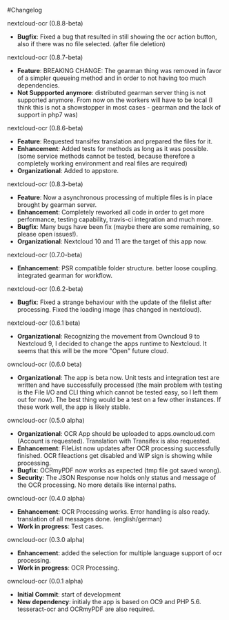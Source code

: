 #Changelog

nextcloud-ocr (0.8.8-beta)
* **Bugfix**: Fixed a bug that resulted in still showing the ocr action button, also if there was no file selected. (after file deletion)

nextcloud-ocr (0.8.7-beta)
* **Feature**: BREAKING CHANGE: The gearman thing was removed in favor of a simpler queueing method and in order to not having too much dependencies.
* **Not Suppported anymore**: distributed gearman server thing is not supported anymore. From now on the workers will have to be local (I think this is not a showstopper in most cases - gearman and the lack of support in php7 was)

nextcloud-ocr (0.8.6-beta)
* **Feature**: Requested transifex translation and prepared the files for it.
* **Enhancement**: Added tests for methods as long as it was possible. (some service methods cannot be tested, because therefore a completely working environment and real files are required)
* **Organizational**: Added to appstore.

nextcloud-ocr (0.8.3-beta)
* **Feature**: Now a asynchronous processing of multiple files is in place brought by gearman server.
* **Enhancement**: Completely reworked all code in order to get more performance, testing capability, travis-ci integration and much more.
* **Bugfix**: Many bugs have been fix (maybe there are some remaining, so please open issues!).
* **Organizational**: Nextcloud 10 and 11 are the target of this app now.

nextcloud-ocr (0.7.0-beta)
* **Enhancement**: PSR compatible folder structure. better loose coupling. integrated gearman for workflow.

nextcloud-ocr (0.6.2-beta)
* **Bugfix**: Fixed a strange behaviour with the update of the filelist after processing. Fixed the loading image (has changed in nextcloud).

nextcloud-ocr (0.6.1 beta)
* **Organizational**: Recognizing the movement from Owncloud 9 to Nextcloud 9, I decided to change the apps runtime to Nextcloud. It seems that this will be the more "Open" future cloud.

owncloud-ocr (0.6.0 beta)
* **Organizational**: The app is beta now. Unit tests and integration test are written and have successfully processed (the main problem with testing is the File I/O and CLI thing which cannot be tested easy, so I left them out for now). The best thing would be a test on a few other instances. If these work well, the app is likely stable.

owncloud-ocr (0.5.0 alpha)
* **Organizational**: OCR App should be uploaded to apps.owncloud.com (Account is requested). Translation with Transifex is also requested.
* **Enhancement**: FileList now updates after OCR processing successfully finished. OCR fileactions get disabled and WIP sign is showing while processing.
* **Bugfix**: OCRmyPDF now works as expected (tmp file got saved wrong).
* **Security**: The JSON Response now holds only status and message of the OCR processing. No more details like internal paths.

owncloud-ocr (0.4.0 alpha)
* **Enhancement**: OCR Processing works. Error handling is also ready. translation of all messages done. (english/german)
* **Work in progress**: Test cases.

owncloud-ocr (0.3.0 alpha)
* **Enhancement**: added the selection for multiple language support of ocr processing.
* **Work in progress**: OCR Processing.

owncloud-ocr (0.0.1 alpha)
* **Initial Commit**: start of development
* **New dependency**: initialy the app is based on OC9 and PHP 5.6. tesseract-ocr and OCRmyPDF are also required.
